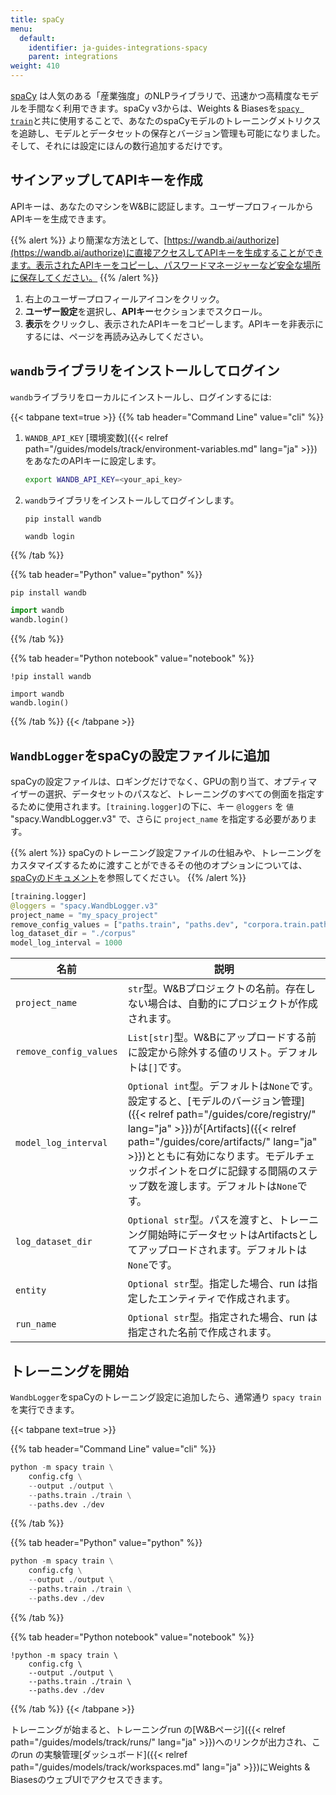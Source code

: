```yaml
---
title: spaCy
menu:
  default:
    identifier: ja-guides-integrations-spacy
    parent: integrations
weight: 410
---
```


[spaCy](https://spacy.io) は人気のある「産業強度」のNLPライブラリで、迅速かつ高精度なモデルを手間なく利用できます。spaCy v3からは、Weights & Biasesを[`spacy train`](https://spacy.io/api/cli#train)と共に使用することで、あなたのspaCyモデルのトレーニングメトリクスを追跡し、モデルとデータセットの保存とバージョン管理も可能になりました。そして、それには設定にほんの数行追加するだけです。

## サインアップしてAPIキーを作成

APIキーは、あなたのマシンをW&Bに認証します。ユーザープロフィールからAPIキーを生成できます。

{{% alert %}}
より簡潔な方法として、[https://wandb.ai/authorize](https://wandb.ai/authorize)に直接アクセスしてAPIキーを生成することができます。表示されたAPIキーをコピーし、パスワードマネージャーなど安全な場所に保存してください。
{{% /alert %}}

1. 右上のユーザープロフィールアイコンをクリック。
1. **ユーザー設定**を選択し、**APIキー**セクションまでスクロール。
1. **表示**をクリックし、表示されたAPIキーをコピーします。APIキーを非表示にするには、ページを再読み込みしてください。

## `wandb`ライブラリをインストールしてログイン

`wandb`ライブラリをローカルにインストールし、ログインするには:

{{< tabpane text=true >}}
{{% tab header="Command Line" value="cli" %}}

1. `WANDB_API_KEY` [環境変数]({{< relref path="/guides/models/track/environment-variables.md" lang="ja" >}}) をあなたのAPIキーに設定します。

    ```bash
    export WANDB_API_KEY=<your_api_key>
    ```

1. `wandb`ライブラリをインストールしてログインします。

    ```shell
    pip install wandb

    wandb login
    ```

{{% /tab %}}

{{% tab header="Python" value="python" %}}

```bash
pip install wandb
```
```python
import wandb
wandb.login()
```

{{% /tab %}}

{{% tab header="Python notebook" value="notebook" %}}

```notebook
!pip install wandb

import wandb
wandb.login()
```

{{% /tab %}}
{{< /tabpane >}}

## `WandbLogger`をspaCyの設定ファイルに追加

spaCyの設定ファイルは、ロギングだけでなく、GPUの割り当て、オプティマイザーの選択、データセットのパスなど、トレーニングのすべての側面を指定するために使用されます。`[training.logger]`の下に、キー `@loggers` を `値` "spacy.WandbLogger.v3" で、さらに `project_name` を指定する必要があります。

{{% alert %}}
spaCyのトレーニング設定ファイルの仕組みや、トレーニングをカスタマイズするために渡すことができるその他のオプションについては、[spaCyのドキュメント](https://spacy.io/usage/training)を参照してください。
{{% /alert %}}

```python
[training.logger]
@loggers = "spacy.WandbLogger.v3"
project_name = "my_spacy_project"
remove_config_values = ["paths.train", "paths.dev", "corpora.train.path", "corpora.dev.path"]
log_dataset_dir = "./corpus"
model_log_interval = 1000
```

| 名前                   | 説明                                                                                                                                                                                                                                                   |
| ---------------------- | ------------------------------------------------------------------------------------------------------------------------------------------------------------------------------------------------------------------------------------------------------------- |
| `project_name`         | `str`型。W&Bプロジェクトの名前。存在しない場合は、自動的にプロジェクトが作成されます。                                                                                                    |
| `remove_config_values` | `List[str]`型。W&Bにアップロードする前に設定から除外する値のリスト。デフォルトは`[]`です。                                                                                                                                                     |
| `model_log_interval`   | `Optional int`型。デフォルトは`None`です。設定すると、[モデルのバージョン管理]({{< relref path="/guides/core/registry/" lang="ja" >}})が[Artifacts]({{< relref path="/guides/core/artifacts/" lang="ja" >}})とともに有効になります。モデルチェックポイントをログに記録する間隔のステップ数を渡します。デフォルトは`None`です。 |
| `log_dataset_dir`      | `Optional str`型。パスを渡すと、トレーニング開始時にデータセットはArtifactsとしてアップロードされます。デフォルトは`None`です。                                                                                                            |
| `entity`               | `Optional str`型。指定した場合、run は指定したエンティティで作成されます。                                                                                                                                                                                   |
| `run_name`             | `Optional str`型。指定された場合、run は指定された名前で作成されます。                                                                                                                                                                               |

## トレーニングを開始

`WandbLogger`をspaCyのトレーニング設定に追加したら、通常通り `spacy train` を実行できます。

{{< tabpane text=true >}}

{{% tab header="Command Line" value="cli" %}}

```python
python -m spacy train \
    config.cfg \
    --output ./output \
    --paths.train ./train \
    --paths.dev ./dev
```

{{% /tab %}}

{{% tab header="Python" value="python" %}}

```python
python -m spacy train \
    config.cfg \
    --output ./output \
    --paths.train ./train \
    --paths.dev ./dev
```

{{% /tab %}}

{{% tab header="Python notebook" value="notebook" %}}

```notebook
!python -m spacy train \
    config.cfg \
    --output ./output \
    --paths.train ./train \
    --paths.dev ./dev
```

{{% /tab %}}
{{< /tabpane >}}

トレーニングが始まると、トレーニングrun の[W&Bページ]({{< relref path="/guides/models/track/runs/" lang="ja" >}})へのリンクが出力され、このrun の実験管理[ダッシュボード]({{< relref path="/guides/models/track/workspaces.md" lang="ja" >}})にWeights & BiasesのウェブUIでアクセスできます。